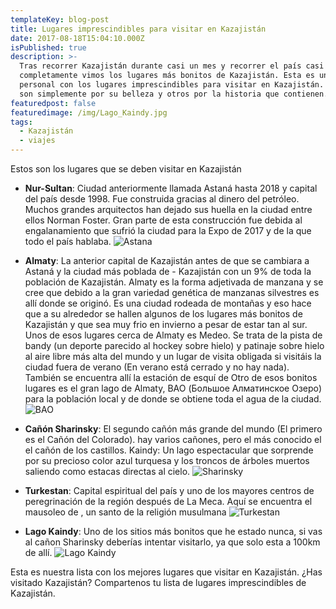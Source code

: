 ```yaml
---
templateKey: blog-post
title: Lugares imprescindibles para visitar en Kazajistán
date: 2017-08-18T15:04:10.000Z
isPublished: true
description: >-
  Tras recorrer Kazajistán durante casi un mes y recorrer el país casi
  completamente vimos los lugares más bonitos de Kazajistán. Esta es una lista
  personal con los lugares imprescindibles para visitar en Kazajistán. Algunos
  son simplemente por su belleza y otros por la historia que contienen.
featuredpost: false
featuredimage: /img/Lago_Kaindy.jpg
tags:
  - Kazajistán
  - viajes
---
```

Estos son los lugares que se deben visitar en Kazajistán

* **Nur-Sultan**: Ciudad anteriormente llamada Astaná hasta 2018 y capital del país desde 1998. Fue construida gracias al dinero del petróleo. Muchos grandes arquitectos han dejado sus huella en la ciudad entre ellos Norman Foster. Gran parte de esta construcción fue debida al engalanamiento que sufrió la ciudad para la Expo de 2017 y de la que todo el país hablaba.
  ![Astana](/img/Astana.jpg "Astana")


* **Almaty**: La anterior capital de Kazajistán antes de que se cambiara a Astaná y la ciudad más poblada de - Kazajistán con un 9% de toda la población de Kazajistán. Almaty es la forma adjetivada de manzana y se cree que debido a la gran variedad genética de manzanas silvestres es allí donde se originó. Es una ciudad rodeada de montañas y eso hace que a su alrededor se hallen algunos de los lugares más bonitos de Kazajistán y que sea muy frio en invierno a pesar de estar tan al sur.
    Unos de esos lugares cerca de Almaty es Medeo. Se trata de la pista de bandy (un deporte parecido al hockey sobre hielo) y patinaje sobre hielo al aire libre más alta del mundo y un lugar de visita obligada si visitáis la ciudad fuera de verano (En verano está cerrado y no hay nada).
    También se encuentra allí la estación de esquí de
    Otro de esos bonitos lugares es el gran lago de Almaty, BAO (Большое Алматинское Озеро) para la población local y de donde se obtiene toda el agua de la ciudad.
  ![BAO](/img/BAO.jpg "BAO")


* **Cañón Sharinsky**: El segundo cañón más grande del mundo (El primero es el Cañón del Colorado). hay varios cañones, pero el más conocido el el cañón de los castillos.
    Kaindy: Un lago espectacular que sorprende por su precioso color azul turquesa y los troncos de árboles muertos saliendo como estacas directas al cielo.
  ![Sharinsky](/img/Sharinsky.jpg "Sharinsky")


* **Turkestan**: Capital espiritual del país y uno de los mayores centros de peregrinación de la región después de La Meca. Aquí se encuentra el mausoleo de , un santo de la religión musulmana
  ![Turkestan](/img/Turkestan.jpg)

  
* **Lago Kaindy**:  Uno de los sitios más bonitos que he estado nunca, si vas al cañon Sharinsky deberías intentar visitarlo, ya que solo esta a 100km de allí.
![Lago Kaindy](/img/Lago_Kaindy.jpg "Lago Kaindy")



Esta es nuestra lista con los mejores lugares que visitar en Kazajistán. ¿Has visitado Kazajistán? Compartenos tu lista de lugares imprescindibles de Kazajistán.

